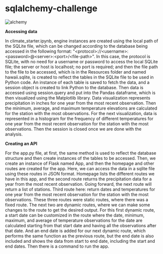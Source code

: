 # sqlalchemy-challenge

![alchemy](https://github.com/s0uravk/sqlalchemy-challenge/assets/144293972/e10e7142-5304-45a2-936b-4d78f841192d)

**Accessing data**

In climate_starter.ipynb, engine instances are created using the local path of the SQLite file, which can be changed according to the database being accessed in the following format: "\<protocol\>\:\/\/\<username\>:\<password\>\@\<server\>\:\<port\>\/\<file-path\>". In this case, the protocol is SQLite, with no need for a username or password to access the local SQLite file; the server or host is localhost; no port is required; and then the file path to the file to be accessed, which is in the Resources folder and named hawaii.sqlite, is created to reflect the tables in the SQLite file to be used in Python code. An instance of each table is saved to fetch the data, and a session object is created to link Python to the database. Then data is accessed using session.query and put into the Pandas dataframe, which is then visualized using the Matplotlib library. Data visualization represents precipitation in inches for one year from the most recent observation. Then the minimum, average, and maximum temperature elevations are calculated for the station with the most observations. For the next visualization, data is represented in a histogram for the frequency of different temperatures for one year from the most recent observation for the station with the most observations. Then the session is closed once we are done with the analysis.

**Creating an API**

For the app.py file, at first, the same method is used to reflect the database structure and then create instances of the tables to be accessed. Then, we create an instance of Flask named App, and then the homepage and other routes are created for the app. Here, we can access the data in a sqlite file using these routes in JSON format. Homepage lists the different routes we have in this app, and the second route returns the precipitation data for a year from the most recent observation. Going forward, the next route will return a list of stations. Third route here: return dates and temperatures for one year from the most recent observation for the station with the most observations. These three routes were static routes, where there was a fixed route. The next two are dynamic routes, where we can make some changes to the route to get the desired output. For this first dynamic route, a start date can be customized in the route where the date, minimum, maximum, and average of temperature observations for the date are calculated starting from that start date and having all the observations after that date. And an end date is added for our next dynamic route, which performs the same function as the previous route, but the end date is also included and shows the data from start to end date, including the start and end dates. Then there is a command to run the app.
